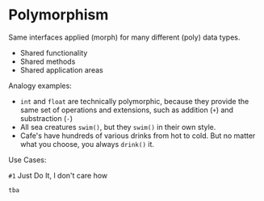 # Polymorphism

Same interfaces applied (morph) for many different (poly) data types.

- Shared functionality
- Shared methods
- Shared application areas






Analogy examples: 
- `int` and `float` are technically polymorphic, because they provide the same set of operations and extensions, such as addition (`+`) and substraction (`-`)
- All sea creatures `swim()`, but they `swim()` in their own style. 
- Cafe's have hundreds of various drinks from hot to cold. But no matter what you choose, you always `drink()` it.



Use Cases:

`#1` Just Do It, I don't care how

```php
tba
```
